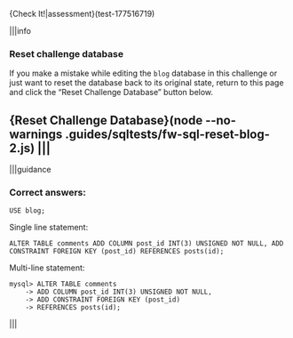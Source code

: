 {Check It!|assessment}(test-177516719)

|||info
### Reset challenge database
If you make a mistake while editing the `blog` database in this challenge or just want to reset the database back to its original state, return to this page and click the “Reset Challenge Database” button below.

{Reset Challenge Database}(node --no-warnings .guides/sqltests/fw-sql-reset-blog-2.js)
|||
---


|||guidance

### Correct answers: 

`USE blog;`

Single line statement:

```
ALTER TABLE comments ADD COLUMN post_id INT(3) UNSIGNED NOT NULL, ADD CONSTRAINT FOREIGN KEY (post_id) REFERENCES posts(id);
```

Multi-line statement:

```
mysql> ALTER TABLE comments
    -> ADD COLUMN post_id INT(3) UNSIGNED NOT NULL,
    -> ADD CONSTRAINT FOREIGN KEY (post_id)
    -> REFERENCES posts(id);
```

|||

